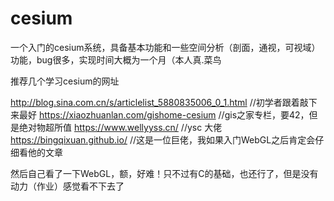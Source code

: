# cesium
一个入门的cesium系统，具备基本功能和一些空间分析（剖面，通视，可视域）功能，bug很多，实现时间大概为一个月（本人真.菜鸟


推荐几个学习cesium的网址

http://blog.sina.com.cn/s/articlelist_5880835006_0_1.html     //初学者跟着敲下来最好
https://xiaozhuanlan.com/gishome-cesium         //gis之家专栏，要42，但是绝对物超所值
https://www.wellyyss.cn/            //ysc 大佬
https://bingqixuan.github.io/       //这是一位巨佬，我如果入门WebGL之后肯定会仔细看他的文章


然后自己看了一下WebGL，额，好难！只不过有C的基础，也还行了，但是没有动力（作业）感觉看不下去了
